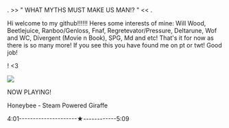 . >> " WHAT MYTHS MUST MAKE US MAN!? " << .

Hi welcome to my github!!!!!!
Heres some interests of mine:
Will Wood, Beetlejuice, Ranboo/Genloss, Fnaf, Regretevator/Pressure, Deltarune, Wof and WC, Divergent (Movie n Book), SPG, Md and etc! That's it for now as there is so many more!
If you see this you have found me on pt or twt! Good job!

! <3

![](https://github.com/user-attachments/assets/5f436950-11ee-4dc5-a0c8-c54fe1d6fa5c)

 NOW PLAYING!
             
 Honeybee - 
 Steam Powered Giraffe
 
 4:01---------------------★------------5:09 
